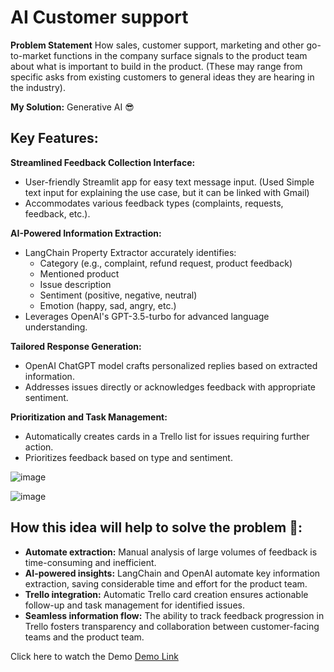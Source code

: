 # AI Customer support

**Problem Statement**
How sales, customer support, marketing and other go-to-market functions in the company surface signals to the product team about what is important to build in the product. (These may range from specific asks from existing customers to general ideas they are hearing in the industry).

**My Solution:**
Generative AI 😎

## Key Features:

**Streamlined Feedback Collection Interface:**

- User-friendly Streamlit app for easy text message input. (Used Simple text input for explaining the use case, but it can be linked with Gmail)
- Accommodates various feedback types (complaints, requests, feedback, etc.).

**AI-Powered Information Extraction:**
- LangChain Property Extractor accurately identifies:
  - Category (e.g., complaint, refund request, product feedback)
  - Mentioned product
  - Issue description
  - Sentiment (positive, negative, neutral)
  - Emotion (happy, sad, angry, etc.)
- Leverages OpenAI's GPT-3.5-turbo for advanced language understanding.
  
**Tailored Response Generation:**
- OpenAI ChatGPT model crafts personalized replies based on extracted information.
- Addresses issues directly or acknowledges feedback with appropriate sentiment.
  
**Prioritization and Task Management:**
- Automatically creates cards in a Trello list for issues requiring further action.
- Prioritizes feedback based on type and sentiment.

![image](https://github.com/aravindsriraj/AI-Customer-support/assets/60252521/be164bdd-db31-4423-a130-e5fbb43878ed)

![image](https://github.com/aravindsriraj/AI-Customer-support/assets/60252521/013cd40d-0916-4d63-91d6-209c60c2bfad)



## How this idea will help to solve the problem 🤔:
- **Automate extraction:** Manual analysis of large volumes of feedback is time-consuming and inefficient.
- **AI-powered insights:** LangChain and OpenAI automate key information extraction, saving considerable time and effort for the product team.
- **Trello integration:** Automatic Trello card creation ensures actionable follow-up and task management for identified issues.
- **Seamless information flow:** The ability to track feedback progression in Trello fosters transparency and collaboration between customer-facing teams and the product team.

Click here to watch the Demo [Demo Link](https://drive.google.com/file/d/1Z58cEECiEEYzCODLoT7GkEjydGVkCiY8/view?usp=sharing)
